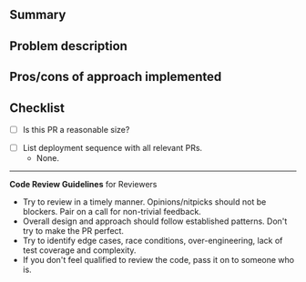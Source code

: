 <!-- Expectations for PRs: https://safetyculture.atlassian.net/wiki/spaces/ENG/pages/2881716914/RFC66+Pull+Request+Code+Review+Standards -->

## Summary

<!-- Short summary of what the PR does -->

## Problem description

<!-- Description of the problem being solved -->

## Pros/cons of approach implemented

## Checklist

<!-- Does it make sense for this PR to be of this size? If the PR is large, consider breaking it down into smaller incremental PRs. To check the box, put an `x` in the box -->

- [ ] Is this PR a reasonable size?

<!-- If this PR is part of a broader set of changes, please provide a deployment sequence that includes all relevant PRs, so that changes can be reverted in the right order if a rollback were required (e.g. as part of an incident mitigation). To check the box, put an `x` in the box -->

- [ ] List deployment sequence with all relevant PRs.
  - None.

<!-- Everyone merges their own PRs. Respond to reviewer feedback before merging. Try to avoid taking feedback personally. -->

---

**Code Review Guidelines** for Reviewers

- Try to review in a timely manner. Opinions/nitpicks should not be blockers. Pair on a call for non-trivial feedback.
- Overall design and approach should follow established patterns. Don't try to make the PR perfect.
- Try to identify edge cases, race conditions, over-engineering, lack of test coverage and complexity.
- If you don't feel qualified to review the code, pass it on to someone who is.
